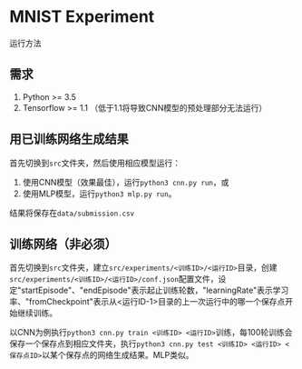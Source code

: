 # MNIST Experiment

运行方法

## 需求

1. Python >= 3.5
2. Tensorflow >= 1.1 （低于1.1将导致CNN模型的预处理部分无法运行）

## 用已训练网络生成结果

首先切换到`src`文件夹，然后使用相应模型运行：

1. 使用CNN模型（效果最佳），运行`python3 cnn.py run`，或
2. 使用MLP模型，运行`python3 mlp.py run`。

结果将保存在`data/submission.csv`

## 训练网络（非必须）

首先切换到`src`文件夹，建立`src/experiments/<训练ID>/<运行ID>`目录，创建`src/experiments/<训练ID>/<运行ID>/conf.json`配置文件，设定"startEpisode"、"endEpisode"表示起止训练轮数，"learningRate"表示学习率、"fromCheckpoint"表示从<运行ID-1>目录的上一次运行中的哪一个保存点开始继续训练。

以CNN为例执行`python3 cnn.py train <训练ID> <运行ID>`训练，每100轮训练会保存一个保存点到相应文件夹，执行`python3 cnn.py test <训练ID> <运行ID> <保存点ID>`以某个保存点的网络生成结果。MLP类似。
